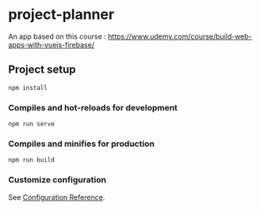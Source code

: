 # project-planner
An app based on this course : https://www.udemy.com/course/build-web-apps-with-vuejs-firebase/
## Project setup
```
npm install
```

### Compiles and hot-reloads for development
```
npm run serve
```

### Compiles and minifies for production
```
npm run build
```

### Customize configuration
See [Configuration Reference](https://cli.vuejs.org/config/).
